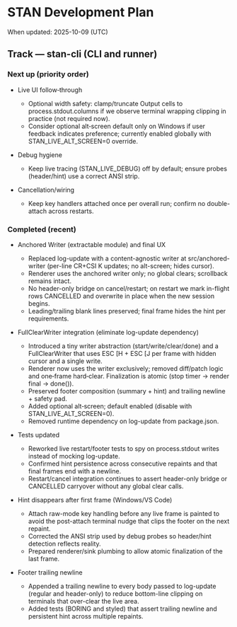 # STAN Development Plan

When updated: 2025-10-09 (UTC)

## Track — stan-cli (CLI and runner)

### Next up (priority order)

- Live UI follow‑through
  - Optional width safety: clamp/truncate Output cells to process.stdout.columns if we observe terminal wrapping clipping in practice (not required now).
  - Consider optional alt‑screen default only on Windows if user feedback indicates preference; currently enabled globally with STAN_LIVE_ALT_SCREEN=0 override.

- Debug hygiene
  - Keep live tracing (STAN_LIVE_DEBUG) off by default; ensure probes (header/hint) use a correct ANSI strip.

- Cancellation/wiring
  - Keep key handlers attached once per overall run; confirm no double-attach across restarts.

### Completed (recent)

- Anchored Writer (extractable module) and final UX
  - Replaced log-update with a content-agnostic writer at src/anchored-writer (per-line CR+CSI K updates; no alt-screen; hides cursor).
  - Renderer uses the anchored writer only; no global clears; scrollback remains intact.
  - No header-only bridge on cancel/restart; on restart we mark in-flight rows CANCELLED and overwrite in place when the new session begins.
  - Leading/trailing blank lines preserved; final frame hides the hint per requirements.

- FullClearWriter integration (eliminate log-update dependency)
  - Introduced a tiny writer abstraction (start/write/clear/done) and a FullClearWriter that uses ESC [H + ESC [J per frame with hidden cursor and a single write.
  - Renderer now uses the writer exclusively; removed diff/patch logic and one‑frame hard‑clear. Finalization is atomic (stop timer → render final → done()).
  - Preserved footer composition (summary + hint) and trailing newline + safety pad.
  - Added optional alt‑screen; default enabled (disable with STAN_LIVE_ALT_SCREEN=0).
  - Removed runtime dependency on log-update from package.json.
- Tests updated
  - Reworked live restart/footer tests to spy on process.stdout writes instead of mocking log-update.
  - Confirmed hint persistence across consecutive repaints and that final frames end with a newline.
  - Restart/cancel integration continues to assert header-only bridge or CANCELLED carryover without any global clear calls.

- Hint disappears after first frame (Windows/VS Code)
  - Attach raw-mode key handling before any live frame is painted to avoid the post-attach terminal nudge that clips the footer on the next repaint.
  - Corrected the ANSI strip used by debug probes so header/hint detection reflects reality.
  - Prepared renderer/sink plumbing to allow atomic finalization of the last frame.

- Footer trailing newline
  - Appended a trailing newline to every body passed to log-update (regular and header-only) to reduce bottom-line clipping on terminals that over-clear the live area.
  - Added tests (BORING and styled) that assert trailing newline and persistent hint across multiple repaints.
